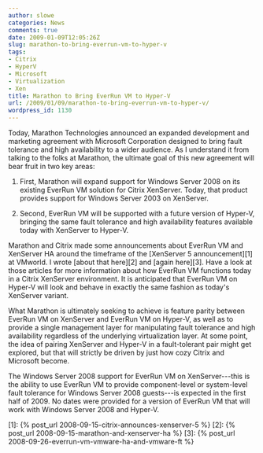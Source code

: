 ```yaml
---
author: slowe
categories: News
comments: true
date: 2009-01-09T12:05:26Z
slug: marathon-to-bring-everrun-vm-to-hyper-v
tags:
- Citrix
- HyperV
- Microsoft
- Virtualization
- Xen
title: Marathon to Bring EverRun VM to Hyper-V
url: /2009/01/09/marathon-to-bring-everrun-vm-to-hyper-v/
wordpress_id: 1130
---
```


Today, Marathon Technologies announced an expanded development and marketing agreement with Microsoft Corporation designed to bring fault tolerance and high availability to a wider audience. As I understand it from talking to the folks at Marathon, the ultimate goal of this new agreement will bear fruit in two key areas:

1. First, Marathon will expand support for Windows Server 2008 on its existing EverRun VM solution for Citrix XenServer. Today, that product provides support for Windows Server 2003 on XenServer.

2. Second, EverRun VM will be supported with a future version of Hyper-V, bringing the same fault tolerance and high availability features available today with XenServer to Hyper-V.

Marathon and Citrix made some announcements about EverRun VM and XenServer HA around the timeframe of the [XenServer 5 announcement][1] at VMworld. I wrote [about that here][2] and [again here][3]. Have a look at those articles for more information about how EverRun VM functions today in a Citrix XenServer environment. It is anticipated that EverRun VM on Hyper-V will look and behave in exactly the same fashion as today's XenServer variant.

What Marathon is ultimately seeking to achieve is feature parity between EverRun VM on XenServer and EverRun VM on Hyper-V, as well as to provide a single management layer for manipulating fault tolerance and high availability regardless of the underlying virtualization layer. At some point, the idea of pairing XenServer and Hyper-V in a fault-tolerant pair might get explored, but that will strictly be driven by just how cozy Citrix and Microsoft become.

The Windows Server 2008 support for EverRun VM on XenServer---this is the ability to use EverRun VM to provide component-level or system-level fault tolerance for Windows Server 2008 guests---is expected in the first half of 2009. No dates were provided for a version of EverRun VM that will work with Windows Server 2008 and Hyper-V.

[1]: {% post_url 2008-09-15-citrix-announces-xenserver-5 %}
[2]: {% post_url 2008-09-15-marathon-and-xenserver-ha %}
[3]: {% post_url 2008-09-26-everrun-vm-vmware-ha-and-vmware-ft %}
